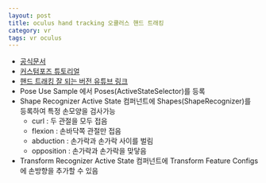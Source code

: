 ```yaml
---
layout: post
title: oculus hand tracking 오큘러스 핸드 트래킹
category: vr
tags: vr oculus
---
```

* [공식문서](https://developer.oculus.com/documentation/unity/unity-isdk-hand-pose-detection/#shape-recognition)
* [커스텀포즈 튜토리얼](https://immersive-insiders.com/blog/oculus-hand-interaction-pose-detection)
* [핸드 트래킹 잘 되는 버전 유튜브 링크](https://www.youtube.com/watch?v=3CvEnlbS2W8)
* Pose Use Sample 에서 Poses(ActiveStateSelector)를 등록
* Shape Recognizer Active State 컴퍼넌트에 Shapes(ShapeRecognizer)를 등록하여 특정 손모양을 검사가능
    * curl : 두 관절을 모두 접음
    * flexion : 손바닥쪽 관절만 접음
    * abduction : 손가락과 손가락 사이를 벌림
    * opposition : 손가락과 손가락을 맞닿음
* Transform Recognizer Active State 컴퍼넌트에 Transform Feature Configs에 손방향을 추가할 수 있음
